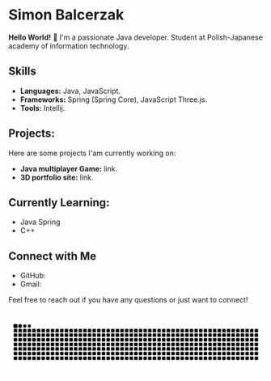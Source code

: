 # Simon Balcerzak

**Hello World!** 👋
I'm a passionate Java developer. 
Student at Polish-Japanese academy of information technology.
## Skills
- **Languages:** Java, JavaScript.
- **Frameworks:** Spring (Spring Core), JavaScript Three.js. 
- **Tools:** Intellij.
 ## Projects:
Here are some projects I'am currently working on:
- **Java multiplayer Game:** link.
- **3D portfolio site:** link.
## Currently Learning:
- Java Spring
- C++
## Connect with Me
- GitHub: 
- Gmail:
  
Feel free to reach out if you have any questions or just want to connect!
##
<img src="https://raw.githubusercontent.com/PerfectPurplee/PerfectPurplee/output/snake.svg" alt="Snake animation" />

###
